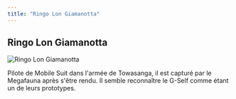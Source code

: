 ```yaml
---
title: "Ringo Lon Giamanotta"
---
```


Ringo Lon Giamanotta
--------------------


![Ringo Lon Giamanotta](/images/stories/saga/gnoreconguista/persos/ringo-lon-giamanotta.png)

Pilote de Mobile Suit dans l'armée de Towasanga, il est capturé par le Megafauna après s'être rendu. Il semble reconnaître le G-Self comme étant un de leurs prototypes.


